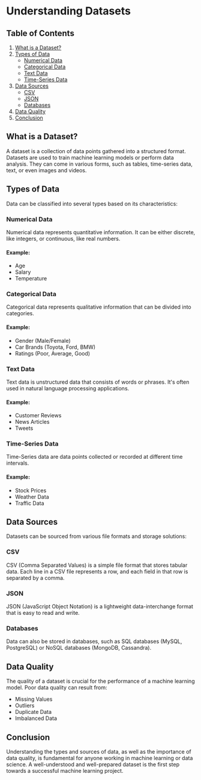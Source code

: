 # Understanding Datasets

## Table of Contents

1. [What is a Dataset?](#what-is-a-dataset)
2. [Types of Data](#types-of-data)
    - [Numerical Data](#numerical-data)
    - [Categorical Data](#categorical-data)
    - [Text Data](#text-data)
    - [Time-Series Data](#time-series-data)
3. [Data Sources](#data-sources)
    - [CSV](#csv)
    - [JSON](#json)
    - [Databases](#databases)
4. [Data Quality](#data-quality)
5. [Conclusion](#conclusion)

## What is a Dataset?

A dataset is a collection of data points gathered into a structured format. Datasets are used to train machine learning models or perform data analysis. They can come in various forms, such as tables, time-series data, text, or even images and videos.

## Types of Data

Data can be classified into several types based on its characteristics:

### Numerical Data

Numerical data represents quantitative information. It can be either discrete, like integers, or continuous, like real numbers.

#### Example:

- Age
- Salary
- Temperature

### Categorical Data

Categorical data represents qualitative information that can be divided into categories.

#### Example:

- Gender (Male/Female)
- Car Brands (Toyota, Ford, BMW)
- Ratings (Poor, Average, Good)

### Text Data

Text data is unstructured data that consists of words or phrases. It's often used in natural language processing applications.

#### Example:

- Customer Reviews
- News Articles
- Tweets

### Time-Series Data

Time-Series data are data points collected or recorded at different time intervals.

#### Example:

- Stock Prices
- Weather Data
- Traffic Data

## Data Sources

Datasets can be sourced from various file formats and storage solutions:

### CSV

CSV (Comma Separated Values) is a simple file format that stores tabular data. Each line in a CSV file represents a row, and each field in that row is separated by a comma.

### JSON

JSON (JavaScript Object Notation) is a lightweight data-interchange format that is easy to read and write.

### Databases

Data can also be stored in databases, such as SQL databases (MySQL, PostgreSQL) or NoSQL databases (MongoDB, Cassandra).

## Data Quality

The quality of a dataset is crucial for the performance of a machine learning model. Poor data quality can result from:

- Missing Values
- Outliers
- Duplicate Data
- Imbalanced Data

## Conclusion

Understanding the types and sources of data, as well as the importance of data quality, is fundamental for anyone working in machine learning or data science. A well-understood and well-prepared dataset is the first step towards a successful machine learning project.
